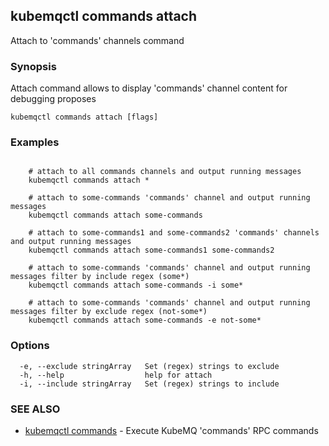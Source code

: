 ## kubemqctl commands attach

Attach to 'commands' channels command

### Synopsis

Attach command allows to display 'commands' channel content for debugging proposes

```
kubemqctl commands attach [flags]
```

### Examples

```

	# attach to all commands channels and output running messages
	kubemqctl commands attach *
	
	# attach to some-commands 'commands' channel and output running messages
	kubemqctl commands attach some-commands

	# attach to some-commands1 and some-commands2 'commands' channels and output running messages
	kubemqctl commands attach some-commands1 some-commands2 

	# attach to some-commands 'commands' channel and output running messages filter by include regex (some*)
	kubemqctl commands attach some-commands -i some*

	# attach to some-commands 'commands' channel and output running messages filter by exclude regex (not-some*)
	kubemqctl commands attach some-commands -e not-some*

```

### Options

```
  -e, --exclude stringArray   Set (regex) strings to exclude
  -h, --help                  help for attach
  -i, --include stringArray   Set (regex) strings to include
```

### SEE ALSO

* [kubemqctl commands](kubemqctl_commands.md)	 - Execute KubeMQ 'commands' RPC commands


